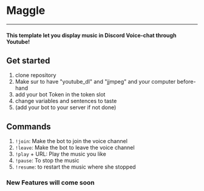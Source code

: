 # Maggle
---
#### This template let you display music in Discord Voice-chat through Youtube!

## Get started

1. clone repository 
2. Make sur to have "youtube_dl" and "jjmpeg" and your computer before-hand
3. add your bot Token in the token slot
4. change variables and sentences to taste
5. (add your bot to your server if not done)

## Commands

1. `!join`: Make the bot to join the voice channel 
2. `!leave`: Make the bot to leave the voice channel
3. `!play` + URL: Play the music you like
4. `!pause`: To stop the music 
5. `!resume`: to restart the music where she stopped


### New Features will come soon
